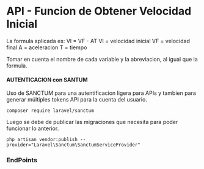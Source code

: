 # API - Funcion de Obtener Velocidad Inicial

La formula aplicada es: VI = VF - AT
VI  = velocidad inicial
VF  = velocidad final
A   = aceleracion
T   = tiempo

Tomar en cuenta el nombre de cada variable y la abreviacion, al igual que la formula.

#### AUTENTICACION con SANTUM
Uso de SANCTUM  para una autentificacion ligera para APIs y tambien para generar múltiples tokens API para la cuenta del usuario.
```
composer require laravel/sanctum
```

Luego se debe de publicar las migraciones que necesita para poder funcionar lo anterior.
```
php artisan vendor:publish --provider="Laravel\Sanctum\SanctumServiceProvider"
```


### EndPoints


